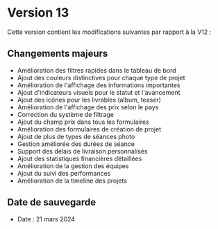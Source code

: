 # Version 13

Cette version contient les modifications suivantes par rapport à la V12 :

## Changements majeurs
- Amélioration des filtres rapides dans le tableau de bord
- Ajout des couleurs distinctives pour chaque type de projet
- Amélioration de l'affichage des informations importantes
- Ajout d'indicateurs visuels pour le statut et l'avancement
- Ajout des icônes pour les livrables (album, teaser)
- Amélioration de l'affichage des prix selon le pays
- Correction du système de filtrage
- Ajout du champ prix dans tous les formulaires
- Amélioration des formulaires de création de projet
- Ajout de plus de types de séances photo
- Gestion améliorée des durées de séance
- Support des délais de livraison personnalisés
- Ajout des statistiques financières détaillées
- Amélioration de la gestion des équipes
- Ajout du suivi des performances
- Amélioration de la timeline des projets

## Date de sauvegarde
- Date : 21 mars 2024